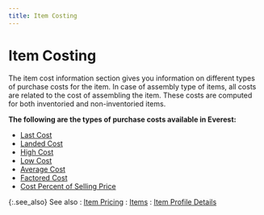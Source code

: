 ```yaml
---
title: Item Costing
---
```


# Item Costing


The item cost information section gives you information on different  types of purchase costs for the item. In case of assembly type of items,  all costs are related to the cost of assembling the item. These costs  are computed for both inventoried and non-inventoried items.


**The following are the types of purchase costs  available in Everest:**

- [Last  Cost]({{site.mi_baseurl}}/item-profile-details/item-costing/last_cost_item_costing.html)
- [Landed  Cost]({{site.mi_baseurl}}/item-profile-details/item-costing/purchase_costs_landed_cost_mi.html)
- [High  Cost]({{site.mi_baseurl}}/item-profile-details/item-costing/high_cost_item_costing.html)
- [Low  Cost]({{site.mi_baseurl}}/item-profile-details/item-costing/low_cost_item_costing.html)
- [Average  Cost]({{site.mi_baseurl}}/item-profile-details/item-costing/average_cost_item_costing.html)
- [Factored  Cost]({{site.mi_baseurl}}/item-profile-details/item-costing/factored_cost_item_costing.html)
- [Cost  Percent of Selling Price]({{site.mi_baseurl}}/item-profile-details/item-costing/cost_percent_of_selling_price_item_costing.html)



{:.see_also}
See also
: [Item Pricing]({{site.mi_baseurl}}/item-profile-details/item-pricing/item_pricing.html)
: [Items]({{site.mi_baseurl}}/items_introduction.html)
: [Item Profile  Details]({{site.mi_baseurl}}/item-profile-details/item_profile_details.html)
